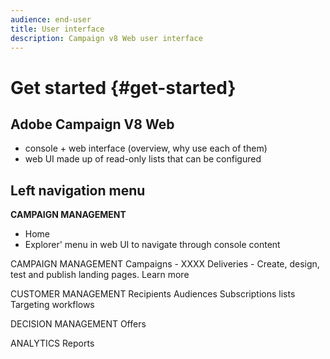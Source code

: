 ```yaml
---
audience: end-user
title: User interface
description: Campaign v8 Web user interface
---
```

# Get started {#get-started}

## Adobe Campaign V8 Web

* console + web interface (overview, why use each of them)
* web UI made up of read-only lists that can be configured

## Left navigation menu

**CAMPAIGN MANAGEMENT**

* Home
* Explorer' menu in web UI to navigate through console content

CAMPAIGN MANAGEMENT
Campaigns - XXXX
Deliveries - Create, design, test and publish landing pages. Learn more

CUSTOMER MANAGEMENT
Recipients
Audiences
Subscriptions lists
Targeting workflows

DECISION MANAGEMENT
Offers

ANALYTICS
Reports


